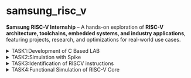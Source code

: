 # samsung_risc_v
**Samsung RISC-V Internship** – A hands-on exploration of **RISC-V architecture, toolchains, embedded systems, and industry applications**, featuring projects, research, and optimizations for real-world use cases. 
<details>
  <summary>TASK1:Development of C Based LAB</summary>
  <img src="task1/cprogram.png"/>
  <img src="task1/cprogram_output.png"/>
  <img src="task1/riscv_deassembliied text.png"/>
   <img src="task1/riscv_instructions.png"/>
   <img src="task1/riscv_main section.png"/>
   <img src="task1/riscv_open.png"/>
</details>
<details>
  <summary>TASK2:Simulation with Spike</summary>
  <img src="task2/c to riscv.png"/>
   <img src="task2/change of values.png"/>
   <img src="task2/cprogram primeornot.png"/>
   <img src="debug.png"/>
<img src="task2/instruction before 100b0.png"/>
<img src="task2/new command.png"/>
<img src="task2/object dump of 1to5.png"/>
<img src="task2/object dump of primeornot.png"/>
<img src="task2/spike.png"/>
</details>
<details>
  <summary>TASK3:Identification of RISCV instructions</summary>
  <img src="task3/object dump of primeornot.png"/>
<summary># RISC-V Assembly Instructions Breakdown

## 1. auipc a5, 0xfffff
- **Instruction Type:** U-type
- **Opcode:** 0010111 (AUIPC)
- **rd:** a5 (x15) = 01111
- **imm[31:12]:** 0xfffff = 11111111111111111111
- **Binary Encoding:** 11111111111111111111 01111 0010111
- **Hex Representation:** `0xfff00797`

---

## 2. addi a5, a5, -216
- **Instruction Type:** I-type
- **Opcode:** 0010011 (ADDI)
- **funct3:** 000
- **rs1:** a5 (x15) = 01111
- **rd:** a5 (x15) = 01111
- **imm[11:0]:** -216 = 0xFF28 = 1111111100101000
- **Binary Encoding:** 111111110010 01111 000 01111 0010011
- **Hex Representation:** `0x25878793`

---

## 3. beqz a5, 100c8
- **Instruction Type:** B-type
- **Opcode:** 1100011 (BEQ)
- **funct3:** 000
- **rs1:** a5 (x15) = 01111
- **rs2:** x0 = 00000
- **imm[12|10:5|4:1|11]:** 000000000100
- **Binary Encoding:** 0000000 01111 00000 000 0010 1100011
- **Hex Representation:** `0x00078063`

---

## 4. ret (Equivalent to jalr x0, ra, 0)
- **Instruction Type:** I-type
- **Opcode:** 1100111 (JALR)
- **funct3:** 000
- **rs1:** ra (x1) = 00001
- **rd:** x0 = 00000
- **imm[11:0]:** 000000000000
- **Binary Encoding:** 000000000000 00001 000 00000 1100111
- **Hex Representation:** `0x00008067`

---

## 5. auipc gp, 0x1
- **Instruction Type:** U-type
- **Binary Encoding:** 00000000000000000001 00110 0010111
- **Hex Representation:** `0x00010197`

---

## 6. addi gp, gp, -1208
- **Instruction Type:** I-type
- **Binary Encoding:** 111011001000 00110 000 00110 0010011
- **Hex Representation:** `0xb4181913`

---

## 7. addi a0, gp, 1898
- **Instruction Type:** I-type
- **Binary Encoding:** 011101011010 00110 000 01000 0010011
- **Hex Representation:** `0x76418513`

---

## 8. auipc a2, 0x1
- **Instruction Type:** U-type
- **Binary Encoding:** 00000000000000000001 00110 0010111
- **Hex Representation:** `0x00001617`

---

## 9. addi a2, a2, 968
- **Instruction Type:** I-type
- **Binary Encoding:** 000011110000 00110 000 00110 0010011
- **Hex Representation:** `0x24d60613`

---

## 10. sub a2, a2, a0
- **Instruction Type:** R-type
- **Opcode:** 0110011 (SUB)
- **funct7:** 0100000
- **rs1:** a2 (x12) = 01100
- **rs2:** a0 (x10) = 01000
- **rd:** a2 (x12) = 01100
- **Binary Encoding:** 0100000 01000 01100 000 01100 0110011
- **Hex Representation:** `0x40a60633`

---

## 11. auipc ra, 0x0
- **Instruction Type:** U-type
- **Binary Encoding:** 00000000000000000000 00001 0010111
- **Hex Representation:** `0x00000097`

---

## 12. jalr ra, 104(ra)
- **Instruction Type:** I-type
- **Binary Encoding:** 000001101000 00001 000 00001 1100111
- **Hex Representation:** `0x104080e7`

---

## 13. jal ra, 10348 <atexit>
- **Instruction Type:** J-type
- **Opcode:** 1101111 (JAL)
- **rd:** ra (x1) = 00001
- **imm[20|10:1|11|19:12]:** 00100000000000000010
- **Binary Encoding:** 00100000000000000010 00001 1101111
- **Hex Representation:** `0x254000ef`

---

## 14. jal ra, 10330 <__libc_init_array>
- **Instruction Type:** J-type
- **Binary Encoding:** 00100000000000000000 00001 1101111
- **Hex Representation:** `0x240000ef`

---

## 15. lw t0, 0(sp)
- **Instruction Type:** I-type
- **Opcode:** 0000011 (LW)
- **funct3:** 010
- **rs1:** sp (x2) = 00010
- **rd:** t0 (x5) = 00101
- **imm[11:0]:** 000000000000
- **Binary Encoding:** 000000000000 00010 010 00101 0000011
- **Hex Representation:** `0x00012283`

---

## Final Output Summary:
| Instruction | Instruction Type | Hex Representation |
|-------------|----------------|--------------------|
| auipc a5, 0xfffff | U-type | `0xfff00797` |
| addi a5, a5, -216 | I-type | `0x25878793` |
| beqz a5, 100c8 | B-type | `0x00078063` |
| ret | I-type | `0x00008067` |
| auipc gp, 0x1 | U-type | `0x00010197` |
| addi gp, gp, -1208 | I-type | `0xb4181913` |
| addi a0, gp, 1898 | I-type | `0x76418513` |
| auipc a2, 0x1 | U-type | `0x00001617` |
| addi a2, a2, 968 | I-type | `0x24d60613` |
| sub a2, a2, a0 | R-type | `0x40a60633` |
| auipc ra, 0x0 | U-type | `0x00000097` |
| jalr ra, 104(ra) | I-type | `0x104080e7` |
| jal ra, 10348 | J-type | `0x254000ef` |
| jal ra, 10330 | J-type | `0x240000ef` |
| lw t0, 0(sp) | I-type | `0x00012283` |
</details>
<details>
<summary>TASK4:Functional Simulation of RISC-V Core</summary>
</summary>
<br>
Steps to perform functional simulation of RISCV

1. Download Files:
Download the code from the reference github repo.

2. Set Up Simulation Environment:
Install iverlog using commands:

        sudo apt install iverilog
        sudo apt install gtkwave

3. To run and simulate the verilog code, enter the following command:

        iverilog -o iiitb_rv32i iiitb_rv32i.v iiitb_rv32i_tb.v
        ./iiitb_rv32i

4. To see the simulation waveform in GTKWave, enter the following command:

        gtkwave iiitb_rv32i.vcd
   
   <img src="task4/Add.png">
 <img src="task4/Add1.png">
 <img src="task4/And.png">
 <img src="task4/Beq.png">
 <img src="task4/Sub.png">
 <img src="task4/bne.png">
 <img src="task4/gtkwave_installation.png">
 <img src="task4/instructions.png">
 <img src="task4/iverilog installation.png">
 <img src="task4/or.png">
 <img src="task4/slt.png">
 <img src="task4/terminal.png">
 <img src="task4/waveform.png">
 <img src="task4/xor.png">

 <details>
<summary>TASK5:Project implementation </summary>
<img src="task5/circuit.png"/>
Code :
#include <ch32v00x.h>  // Include CH32V003 hardware headers
#include <system_ch32v00x.h>

#define RED_LED GPIO_Pin_0    // PC0 - Red LED
#define YELLOW_LED GPIO_Pin_1 // PC1 - Yellow LED
#define GREEN_LED GPIO_Pin_2  // PC2 - Green LED
#define BUZZER GPIO_Pin_3     // PC3 - Buzzer

void delay_ms(uint32_t ms) {
    for (volatile uint32_t i = 0; i < ms * 8000; i++) {
        __NOP();  // No Operation (ensures delay)
    }
}

void TrafficLight_Init() {
    RCC_APB2PeriphClockCmd(RCC_APB2Periph_GPIOC, ENABLE);  // Enable GPIOC clock

    GPIO_InitTypeDef GPIO_InitStruct;
    GPIO_InitStruct.GPIO_Pin = RED_LED | YELLOW_LED | GREEN_LED | BUZZER;
    GPIO_InitStruct.GPIO_Mode = GPIO_Mode_Out_PP;  // Push-Pull Output
    GPIO_InitStruct.GPIO_Speed = GPIO_Speed_10MHz;
    GPIO_Init(GPIOC, &GPIO_InitStruct);
}

void beep_buzzer(uint32_t duration) {
    GPIO_SetBits(GPIOC, BUZZER);
    delay_ms(duration);
    GPIO_ResetBits(GPIOC, BUZZER);
    delay_ms(200);
}

void TrafficLight_Run() {
    while (1) {
        // RED ON, YELLOW & GREEN OFF (STOP)
        GPIO_SetBits(GPIOC, RED_LED);
        GPIO_ResetBits(GPIOC, YELLOW_LED | GREEN_LED | BUZZER);
        delay_ms(5000); // Wait 5 seconds

        // YELLOW ON, BUZZER BEEPS, RED & GREEN OFF (READY)
        GPIO_SetBits(GPIOC, YELLOW_LED);
        GPIO_ResetBits(GPIOC, RED_LED | GREEN_LED);
        for (int i = 0; i < 3; i++) {  // Beep 3 times
            beep_buzzer(500);
        }
        delay_ms(2000); // Wait 2 seconds

        // GREEN ON, RED & YELLOW OFF (GO)
        GPIO_SetBits(GPIOC, GREEN_LED);
        GPIO_ResetBits(GPIOC, RED_LED | YELLOW_LED | BUZZER);
        delay_ms(5000); // Wait 5 seconds
    }
}

int main(void) {
    SystemInit();  // Initialize system clock
    TrafficLight_Init();  // Initialize GPIOs
    TrafficLight_Run();  // Run Traffic Light System

    while (1);  // Keep running
}
</details>
<details>
  <summary>TASK6:Project demonstration</summary>
</details>

  
